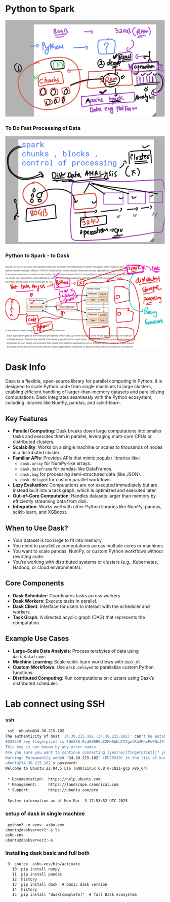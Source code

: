 # Python to Spark 

![Data Processing](data1.png)

### To Do Fast Processing of Data 

![DDF](ddf.png)

### Python to Spark - to Dask 

![Dask](dask1.png)

# Dask Info 

Dask is a flexible, open-source library for parallel computing in Python. It is designed to scale Python code from single machines to large clusters, enabling efficient handling of larger-than-memory datasets and parallelizing computations. Dask integrates seamlessly with the Python ecosystem, including libraries like NumPy, pandas, and scikit-learn.

## Key Features

- **Parallel Computing**: Dask breaks down large computations into smaller tasks and executes them in parallel, leveraging multi-core CPUs or distributed clusters.
- **Scalability**: Works on a single machine or scales to thousands of nodes in a distributed cluster.
- **Familiar APIs**: Provides APIs that mimic popular libraries like:
    - `dask.array` for NumPy-like arrays.
    - `dask.dataframe` for pandas-like DataFrames.
    - `dask.bag` for processing semi-structured data (like JSON).
    - `dask.delayed` for custom parallel workflows.
- **Lazy Evaluation**: Computations are not executed immediately but are instead built into a task graph, which is optimized and executed later.
- **Out-of-Core Computation**: Handles datasets larger than memory by efficiently streaming data from disk.
- **Integration**: Works well with other Python libraries like NumPy, pandas, scikit-learn, and XGBoost.

## When to Use Dask?

- Your dataset is too large to fit into memory.
- You need to parallelize computations across multiple cores or machines.
- You want to scale pandas, NumPy, or custom Python workflows without rewriting code.
- You’re working with distributed systems or clusters (e.g., Kubernetes, Hadoop, or cloud environments).

## Core Components

- **Dask Scheduler**: Coordinates tasks across workers.
- **Dask Workers**: Execute tasks in parallel.
- **Dask Client**: Interface for users to interact with the scheduler and workers.
- **Task Graph**: A directed acyclic graph (DAG) that represents the computation.

## Example Use Cases

- **Large-Scale Data Analysis**: Process terabytes of data using `dask.dataframe`.
- **Machine Learning**: Scale scikit-learn workflows with `dask_ml`.
- **Custom Workflows**: Use `dask.delayed` to parallelize custom Python functions.
- **Distributed Computing**: Run computations on clusters using Dask’s distributed scheduler.

# Lab connect using SSH 

### ssh 

```sh
 ssh  ubuntu@34.30.215.102
The authenticity of host '34.30.215.102 (34.30.215.102)' can't be established.
ED25519 key fingerprint is SHA256:RidE6RR6bC2KKRWUdCXYgmtRn2MavPwP8cJ9fCkhAhk.
This key is not known by any other names.
Are you sure you want to continue connecting (yes/no/[fingerprint])? yes
Warning: Permanently added '34.30.215.102' (ED25519) to the list of known hosts.
ubuntu@34.30.215.102's password:
Welcome to Ubuntu 22.04.5 LTS (GNU/Linux 6.8.0-1021-gcp x86_64)

 * Documentation:  https://help.ubuntu.com
 * Management:     https://landscape.canonical.com
 * Support:        https://ubuntu.com/pro

 System information as of Mon Mar  3 17:53:52 UTC 2025

```
### setup of dask in single machine 

```
 python3 -m venv  ashu-env 
ubuntu@daskserver2:~$ ls
ashu-env
ubuntu@daskserver2:~$ 
```

### Installing dask basic and full both 

```
 9  source  ashu-env/bin/activate
   10  pip install numpy 
   11  pip install pandas
   12  history 
   13  pip install dask  # basic dask version 
   14  history 
   15  pip install "dask[complete]"  # full Dask ecosystem
```
